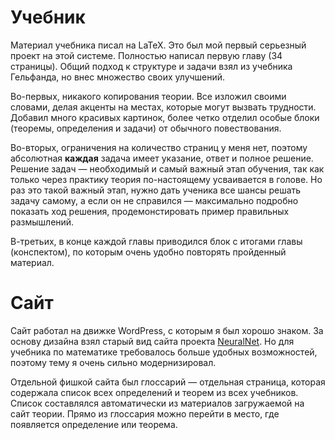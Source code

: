 # Учебник

Материал учебника писал на LaTeX.
Это был мой первый серьезный проект на этой системе.
Полностью написал первую главу (34 страницы).
Общий подход к структуре и задачи взял из учебника Гельфанда, но внес множество своих улучшений.

Во-первых, никакого копирования теории.
Все изложил своими словами, делая акценты на местах, которые могут вызвать трудности.
Добавил много красивых картинок, более четко отделил особые блоки (теоремы, определения и задачи) от обычного повествования.

Во-вторых, ограничения на количество страниц у меня нет, поэтому абсолютная **каждая** задача имеет указание, ответ и полное решение.
Решение задач — необходимый и самый важный этап обучения, так как только через практику теория по-настоящему усваивается в голове. Но раз это такой важный этап, нужно дать ученика все шансы решать задачу самому, а если он не справился — максимально подробно показать ход решения, продемонстировать пример правильных размышлений.

В-третьих, в конце каждой главы приводился блок с итогами главы (конспектом), по которым очень удобно повторять пройденный материал.

# Сайт

Сайт работал на движке WordPress, с которым я был хорошо знаком.
За основу дизайна взял старый вид сайта проекта [NeuralNet](p:neuralnet-info).
Но для учебника по математике требовалось больше удобных возможностей, поэтому тему я очень сильно модернизировал.

Отдельной фишкой сайта был глоссарий — отдельная страница, которая содержала список всех определений и теорем из всех учебников.
Список составлялся автоматически из материалов загружаемой на сайт теории.
Прямо из глоссария можно перейти в место, где появляется определение или теорема.
